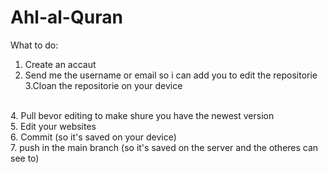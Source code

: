 # Ahl-al-Quran
What to do:<br>
1. Create an accaut
2. Send me the username or email so i can add you to edit the repositorie
3.Cloan the repositorie on your device
<br>
4. Pull bevor editing to make shure you have the newest version <br>
5. Edit your websites <br>
6. Commit (so it's saved on your device) <br>
7. push in the main branch (so it's saved on the server and the otheres can see to)
